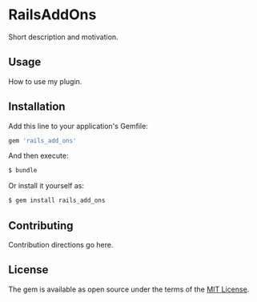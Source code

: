 # RailsAddOns
Short description and motivation.

## Usage
How to use my plugin.

## Installation
Add this line to your application's Gemfile:

```ruby
gem 'rails_add_ons'
```

And then execute:
```bash
$ bundle
```

Or install it yourself as:
```bash
$ gem install rails_add_ons
```

## Contributing
Contribution directions go here.

## License
The gem is available as open source under the terms of the [MIT License](http://opensource.org/licenses/MIT).
